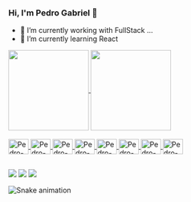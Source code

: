 ### Hi, I'm Pedro Gabriel 👋



- 🔭 I’m currently working with FullStack ...
- 🌱 I’m currently learning React

<div>
 <a href=https://github.com/Pedrog01>
  <img align="center" height="160em" src="https://github-readme-stats.vercel.app/api?username=Pedrog01&show_icons=true&theme=dark"/>
  <img align="center" height="160em" src="https://github-readme-stats.vercel.app/api/top-langs/?username=Pedrog01&layout=compact&langs_count=7&theme=dark"/>
</div>
  
  <div style="display: inline_block"><br>
  <img align="center" alt="Pedro-Js" height="30" width="40" src="https://cdn.jsdelivr.net/gh/devicons/devicon/icons/javascript/javascript-plain.svg"/>
  <img align="center" alt="Pedro-React" height="30" width="40" src="https://cdn.jsdelivr.net/gh/devicons/devicon/icons/react/react-original-wordmark.svg" />
  <img align="center" alt="Pedro-HTML" height="30" width="40" src="https://cdn.jsdelivr.net/gh/devicons/devicon/icons/html5/html5-original.svg" />
  <img align="center" alt="Pedro-CSS" height="30" width="40" src="https://cdn.jsdelivr.net/gh/devicons/devicon/icons/css3/css3-original.svg" />
  <img align="center" alt="Pedro-NODE" height="30" width="40" src="https://cdn.jsdelivr.net/gh/devicons/devicon/icons/nodejs/nodejs-plain.svg" />
  <img align="center" alt="Pedro-RUBY" height="30" width="40" src="https://cdn.jsdelivr.net/gh/devicons/devicon/icons/ruby/ruby-original.svg" /> 
  <img align="center" alt="Pedro-RAILS" height="30" width="40" src="https://cdn.jsdelivr.net/gh/devicons/devicon/icons/rails/rails-plain-wordmark.svg" />
  <img align="center" alt="Pedro-KOTLIN" height="30" width="40" src="https://cdn.jsdelivr.net/gh/devicons/devicon/icons/kotlin/kotlin-original.svg" />
 
</div>
  
  ##
  
  <div> 
  <a href="https://www.instagram.com/pedrozk.013" target="_blank"><img src="https://img.shields.io/badge/-Instagram-%23E4405F?style=for-the-badge&logo=instagram&logoColor=white" target="_blank"></a>
  <a href = "mailto:pedro7109.j@gmail.com"><img src="https://img.shields.io/badge/-Gmail-%23333?style=for-the-badge&logo=gmail&logoColor=white" target="_blank"></a>
  <a href="https://www.linkedin.com/in/pedro-xavier-a97818208/" target="_blank"><img src="https://img.shields.io/badge/-LinkedIn-%230077B5?style=for-the-badge&logo=linkedin&logoColor=write" target="_blank"></a> 
 
  ![Snake animation](https://github.com/Pedrog01/Pedrog01/blob/output/github-contribution-grid-snake.svg)
 
</div>
